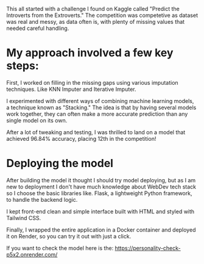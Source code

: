 This all started with a challenge I found on Kaggle called "Predict the Introverts from the Extroverts." The competition was competetive as  dataset was real and messy, as data often is, with plenty of missing values that needed careful handling.

# My approach involved a few key steps:

First, I worked on filling in the missing gaps using various imputation techniques. Like KNN Imputer and Iterative Imputer.

I experimented with different ways of combining machine learning models, a technique known as "Stacking." The idea is that by having several models work together, they can often make a more accurate prediction than any single model on its own.

After a lot of tweaking and testing, I was thrilled to land on a model that achieved 96.84% accuracy, placing 12th in the competition!

# Deploying the model
After building the model it thought I should try model deploying, but as I am new to deployment I don't have much knowledge about WebDev tech stack so I choose the basic libraries like. 
Flask, a lightweight Python framework, to handle the backend logic.

I kept front-end clean and simple interface built with HTML and styled with Tailwind CSS.

Finally, I wrapped the entire application in a Docker container and deployed it on Render, so you can try it out with just a click.

If you want to check the model here is the:
https://personality-check-p5x2.onrender.com/ 
